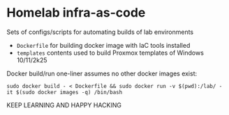# Homelab infra-as-code
Sets of configs/scripts for automating builds of lab environments
  *  `Dockerfile` for building docker image with IaC tools installed
  *  `templates` contents used to build Proxmox templates of Windows 10/11/2k25 

Docker build/run one-liner assumes no other docker images exist:
```
sudo docker build - < Dockerfile && sudo docker run -v $(pwd):/lab/ -it $(sudo docker images -q) /bin/bash
```

KEEP LEARNING AND HAPPY HACKING
